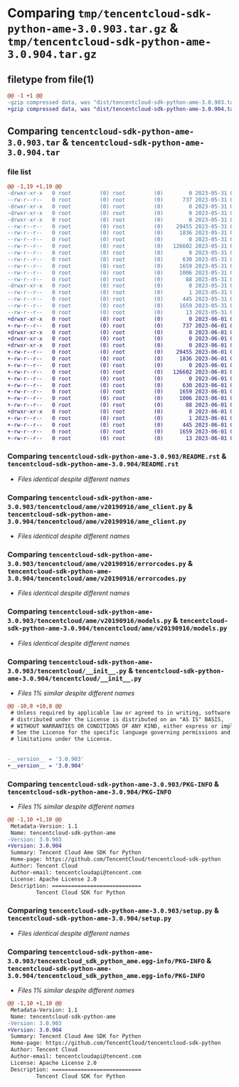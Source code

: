 # Comparing `tmp/tencentcloud-sdk-python-ame-3.0.903.tar.gz` & `tmp/tencentcloud-sdk-python-ame-3.0.904.tar.gz`

## filetype from file(1)

```diff
@@ -1 +1 @@
-gzip compressed data, was "dist/tencentcloud-sdk-python-ame-3.0.903.tar", last modified: Wed May 31 02:00:24 2023, max compression
+gzip compressed data, was "dist/tencentcloud-sdk-python-ame-3.0.904.tar", last modified: Thu Jun  1 02:24:39 2023, max compression
```

## Comparing `tencentcloud-sdk-python-ame-3.0.903.tar` & `tencentcloud-sdk-python-ame-3.0.904.tar`

### file list

```diff
@@ -1,19 +1,19 @@
-drwxr-xr-x   0 root         (0) root         (0)        0 2023-05-31 02:00:24.000000 tencentcloud-sdk-python-ame-3.0.903/
--rw-r--r--   0 root         (0) root         (0)      737 2023-05-31 02:00:24.000000 tencentcloud-sdk-python-ame-3.0.903/README.rst
-drwxr-xr-x   0 root         (0) root         (0)        0 2023-05-31 02:00:24.000000 tencentcloud-sdk-python-ame-3.0.903/tencentcloud/
-drwxr-xr-x   0 root         (0) root         (0)        0 2023-05-31 02:00:24.000000 tencentcloud-sdk-python-ame-3.0.903/tencentcloud/ame/
-drwxr-xr-x   0 root         (0) root         (0)        0 2023-05-31 02:00:24.000000 tencentcloud-sdk-python-ame-3.0.903/tencentcloud/ame/v20190916/
--rw-r--r--   0 root         (0) root         (0)    29455 2023-05-31 02:00:24.000000 tencentcloud-sdk-python-ame-3.0.903/tencentcloud/ame/v20190916/ame_client.py
--rw-r--r--   0 root         (0) root         (0)     1836 2023-05-31 02:00:24.000000 tencentcloud-sdk-python-ame-3.0.903/tencentcloud/ame/v20190916/errorcodes.py
--rw-r--r--   0 root         (0) root         (0)        0 2023-05-31 02:00:24.000000 tencentcloud-sdk-python-ame-3.0.903/tencentcloud/ame/v20190916/__init__.py
--rw-r--r--   0 root         (0) root         (0)   126602 2023-05-31 02:00:24.000000 tencentcloud-sdk-python-ame-3.0.903/tencentcloud/ame/v20190916/models.py
--rw-r--r--   0 root         (0) root         (0)        0 2023-05-31 02:00:24.000000 tencentcloud-sdk-python-ame-3.0.903/tencentcloud/ame/__init__.py
--rw-r--r--   0 root         (0) root         (0)      630 2023-05-31 02:00:24.000000 tencentcloud-sdk-python-ame-3.0.903/tencentcloud/__init__.py
--rw-r--r--   0 root         (0) root         (0)     1659 2023-05-31 02:00:24.000000 tencentcloud-sdk-python-ame-3.0.903/PKG-INFO
--rw-r--r--   0 root         (0) root         (0)     1006 2023-05-31 02:00:24.000000 tencentcloud-sdk-python-ame-3.0.903/setup.py
--rw-r--r--   0 root         (0) root         (0)       88 2023-05-31 02:00:24.000000 tencentcloud-sdk-python-ame-3.0.903/setup.cfg
-drwxr-xr-x   0 root         (0) root         (0)        0 2023-05-31 02:00:24.000000 tencentcloud-sdk-python-ame-3.0.903/tencentcloud_sdk_python_ame.egg-info/
--rw-r--r--   0 root         (0) root         (0)        1 2023-05-31 02:00:24.000000 tencentcloud-sdk-python-ame-3.0.903/tencentcloud_sdk_python_ame.egg-info/dependency_links.txt
--rw-r--r--   0 root         (0) root         (0)      445 2023-05-31 02:00:24.000000 tencentcloud-sdk-python-ame-3.0.903/tencentcloud_sdk_python_ame.egg-info/SOURCES.txt
--rw-r--r--   0 root         (0) root         (0)     1659 2023-05-31 02:00:24.000000 tencentcloud-sdk-python-ame-3.0.903/tencentcloud_sdk_python_ame.egg-info/PKG-INFO
--rw-r--r--   0 root         (0) root         (0)       13 2023-05-31 02:00:24.000000 tencentcloud-sdk-python-ame-3.0.903/tencentcloud_sdk_python_ame.egg-info/top_level.txt
+drwxr-xr-x   0 root         (0) root         (0)        0 2023-06-01 02:24:39.000000 tencentcloud-sdk-python-ame-3.0.904/
+-rw-r--r--   0 root         (0) root         (0)      737 2023-06-01 02:24:39.000000 tencentcloud-sdk-python-ame-3.0.904/README.rst
+drwxr-xr-x   0 root         (0) root         (0)        0 2023-06-01 02:24:39.000000 tencentcloud-sdk-python-ame-3.0.904/tencentcloud/
+drwxr-xr-x   0 root         (0) root         (0)        0 2023-06-01 02:24:39.000000 tencentcloud-sdk-python-ame-3.0.904/tencentcloud/ame/
+drwxr-xr-x   0 root         (0) root         (0)        0 2023-06-01 02:24:39.000000 tencentcloud-sdk-python-ame-3.0.904/tencentcloud/ame/v20190916/
+-rw-r--r--   0 root         (0) root         (0)    29455 2023-06-01 02:24:39.000000 tencentcloud-sdk-python-ame-3.0.904/tencentcloud/ame/v20190916/ame_client.py
+-rw-r--r--   0 root         (0) root         (0)     1836 2023-06-01 02:24:39.000000 tencentcloud-sdk-python-ame-3.0.904/tencentcloud/ame/v20190916/errorcodes.py
+-rw-r--r--   0 root         (0) root         (0)        0 2023-06-01 02:24:39.000000 tencentcloud-sdk-python-ame-3.0.904/tencentcloud/ame/v20190916/__init__.py
+-rw-r--r--   0 root         (0) root         (0)   126602 2023-06-01 02:24:39.000000 tencentcloud-sdk-python-ame-3.0.904/tencentcloud/ame/v20190916/models.py
+-rw-r--r--   0 root         (0) root         (0)        0 2023-06-01 02:24:39.000000 tencentcloud-sdk-python-ame-3.0.904/tencentcloud/ame/__init__.py
+-rw-r--r--   0 root         (0) root         (0)      630 2023-06-01 02:24:39.000000 tencentcloud-sdk-python-ame-3.0.904/tencentcloud/__init__.py
+-rw-r--r--   0 root         (0) root         (0)     1659 2023-06-01 02:24:39.000000 tencentcloud-sdk-python-ame-3.0.904/PKG-INFO
+-rw-r--r--   0 root         (0) root         (0)     1006 2023-06-01 02:24:39.000000 tencentcloud-sdk-python-ame-3.0.904/setup.py
+-rw-r--r--   0 root         (0) root         (0)       88 2023-06-01 02:24:39.000000 tencentcloud-sdk-python-ame-3.0.904/setup.cfg
+drwxr-xr-x   0 root         (0) root         (0)        0 2023-06-01 02:24:39.000000 tencentcloud-sdk-python-ame-3.0.904/tencentcloud_sdk_python_ame.egg-info/
+-rw-r--r--   0 root         (0) root         (0)        1 2023-06-01 02:24:39.000000 tencentcloud-sdk-python-ame-3.0.904/tencentcloud_sdk_python_ame.egg-info/dependency_links.txt
+-rw-r--r--   0 root         (0) root         (0)      445 2023-06-01 02:24:39.000000 tencentcloud-sdk-python-ame-3.0.904/tencentcloud_sdk_python_ame.egg-info/SOURCES.txt
+-rw-r--r--   0 root         (0) root         (0)     1659 2023-06-01 02:24:39.000000 tencentcloud-sdk-python-ame-3.0.904/tencentcloud_sdk_python_ame.egg-info/PKG-INFO
+-rw-r--r--   0 root         (0) root         (0)       13 2023-06-01 02:24:39.000000 tencentcloud-sdk-python-ame-3.0.904/tencentcloud_sdk_python_ame.egg-info/top_level.txt
```

### Comparing `tencentcloud-sdk-python-ame-3.0.903/README.rst` & `tencentcloud-sdk-python-ame-3.0.904/README.rst`

 * *Files identical despite different names*

### Comparing `tencentcloud-sdk-python-ame-3.0.903/tencentcloud/ame/v20190916/ame_client.py` & `tencentcloud-sdk-python-ame-3.0.904/tencentcloud/ame/v20190916/ame_client.py`

 * *Files identical despite different names*

### Comparing `tencentcloud-sdk-python-ame-3.0.903/tencentcloud/ame/v20190916/errorcodes.py` & `tencentcloud-sdk-python-ame-3.0.904/tencentcloud/ame/v20190916/errorcodes.py`

 * *Files identical despite different names*

### Comparing `tencentcloud-sdk-python-ame-3.0.903/tencentcloud/ame/v20190916/models.py` & `tencentcloud-sdk-python-ame-3.0.904/tencentcloud/ame/v20190916/models.py`

 * *Files identical despite different names*

### Comparing `tencentcloud-sdk-python-ame-3.0.903/tencentcloud/__init__.py` & `tencentcloud-sdk-python-ame-3.0.904/tencentcloud/__init__.py`

 * *Files 1% similar despite different names*

```diff
@@ -10,8 +10,8 @@
 # Unless required by applicable law or agreed to in writing, software
 # distributed under the License is distributed on an "AS IS" BASIS,
 # WITHOUT WARRANTIES OR CONDITIONS OF ANY KIND, either express or implied.
 # See the License for the specific language governing permissions and
 # limitations under the License.
 
 
-__version__ = '3.0.903'
+__version__ = '3.0.904'
```

### Comparing `tencentcloud-sdk-python-ame-3.0.903/PKG-INFO` & `tencentcloud-sdk-python-ame-3.0.904/PKG-INFO`

 * *Files 1% similar despite different names*

```diff
@@ -1,10 +1,10 @@
 Metadata-Version: 1.1
 Name: tencentcloud-sdk-python-ame
-Version: 3.0.903
+Version: 3.0.904
 Summary: Tencent Cloud Ame SDK for Python
 Home-page: https://github.com/TencentCloud/tencentcloud-sdk-python
 Author: Tencent Cloud
 Author-email: tencentcloudapi@tencent.com
 License: Apache License 2.0
 Description: ============================
         Tencent Cloud SDK for Python
```

### Comparing `tencentcloud-sdk-python-ame-3.0.903/setup.py` & `tencentcloud-sdk-python-ame-3.0.904/setup.py`

 * *Files identical despite different names*

### Comparing `tencentcloud-sdk-python-ame-3.0.903/tencentcloud_sdk_python_ame.egg-info/PKG-INFO` & `tencentcloud-sdk-python-ame-3.0.904/tencentcloud_sdk_python_ame.egg-info/PKG-INFO`

 * *Files 1% similar despite different names*

```diff
@@ -1,10 +1,10 @@
 Metadata-Version: 1.1
 Name: tencentcloud-sdk-python-ame
-Version: 3.0.903
+Version: 3.0.904
 Summary: Tencent Cloud Ame SDK for Python
 Home-page: https://github.com/TencentCloud/tencentcloud-sdk-python
 Author: Tencent Cloud
 Author-email: tencentcloudapi@tencent.com
 License: Apache License 2.0
 Description: ============================
         Tencent Cloud SDK for Python
```

